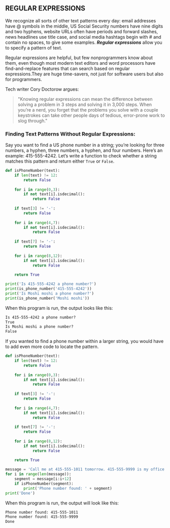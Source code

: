 ## REGULAR EXPRESSIONS
We recognize all sorts of other text patterns every day: email addresses have @ symbols in the middle, US Social Security numbers have nine digits and two hyphens, website URLs often have periods and forward slashes, news headlines use title case, and social media hashtags begin with # and contain no spaces, to give some examples. ***Regular expressions*** allow you to specify a pattern of text.  

Regular expressions are helpful, but few nonprogrammers know about them, even though most modern text editors and word processors have find-and-replace features that can search based on regular expressions.They are huge time-savers, not just for software users but also for programmers.

Tech writer Cory Doctorow argues:  
> "Knowing regular expressions can mean the difference between solving a problem in 3 steps and solving it in 3,000 steps. When you’re a nerd, you forget that the problems you solve with a couple keystrokes can take other people days of tedious, error-prone work to slog through."

### Finding Text Patterns Without Regular Expressions:
Say you want to find a US phone number in a string; you’re looking for three numbers, a hyphen, three numbers, a hyphen, and four numbers. Here’s an example: 415-555-4242.
Let’s write a function to check whether a string matches this pattern and return either `True` or `False`.
```python
def isPhoneNumber(text):
    if len(text) != 12:
        return False
    
    for i in range(0,3):
        if not text[i].isdecimal():
            return False
        
    if text[3] != '-':
        return False
    
    for i in range(4,7):
        if not text[i].isdecimal():
            return False
        
    if text[7] != '-':
        return False
    
    for i in range(8,12):
        if not text[i].isdecimal():
            return False
        
    return True

print('Is 415-555-4242 a phone number?')
print(is_phone_number('415-555-4242'))
print('Is Moshi moshi a phone number?')
print(is_phone_number('Moshi moshi'))
```
When this program is run, the output looks like this:
```txt
Is 415-555-4242 a phone number?
True
Is Moshi moshi a phone number?
False
```
If you wanted to find a phone number within a larger string, you would have to add even more code to locate the pattern.
```python
def isPhoneNumber(text):
    if len(text) != 12:
        return False
    
    for i in range(0,3):
        if not text[i].isdecimal():
            return False
        
    if text[3] != '-':
        return False
    
    for i in range(4,7):
        if not text[i].isdecimal():
            return False
        
    if text[7] != '-':
        return False
    
    for i in range(8,12):
        if not text[i].isdecimal():
            return False
        
    return True

message = 'Call me at 415-555-1011 tomorrow. 415-555-9999 is my office.'
for i in range(len(message)):
    segment = message[i:i+12]
    if isPhoneNumber(segment):
        print('Phone number found: ' + segment)
print('Done')
```
When this program is run, the output will look like this:
```txt
Phone number found: 415-555-1011
Phone number found: 415-555-9999
Done
```
